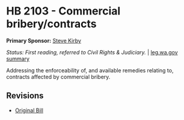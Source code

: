 # HB 2103 - Commercial bribery/contracts
**Primary Sponsor:** [Steve Kirby](/person/leg/steve.kirby.md)

*Status: First reading, referred to Civil Rights & Judiciary.* | [leg.wa.gov summary](https://app.leg.wa.gov/billsummary?BillNumber=2103&Year=2021)

Addressing the enforceability of, and available remedies relating to, contracts affected by commercial bribery.

## Revisions
* [Original Bill](1/)